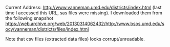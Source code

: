 Current Address: http://www.vanneman.umd.edu/districts/index.html (last time I
accessed this URL, sas files were missing). I downloaded them from the
following snapshot https://web.archive.org/web/20130314062432/http://www.bsos.umd.edu/socy/vanneman/districts/files/index.html

Note that csv files (extracted data files) looks corrupt/unreadable.

